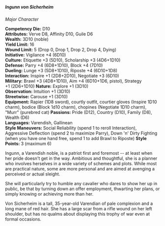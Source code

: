##### Ingunn von Sicherheim

*Major Character*

**Competency Die:** D10\
**Attributes:** Verve D8, Affinity D10, Guile D6\
**Wealth:** 3D10 (noble)\
**Yield Limit:** 16\
**Wound Limit:** 5 (Drop 0, Drop 1, Drop 2, Drop 4, Dying)\
**Initiative:** Vigilance +4 (6D10)\
**Culture:** Etiquette +3 (5D10), Scholarship +3 (4D6+1D10)\
**Defense:** Parry +4 (6D8+1D10), Block +4 (7D10)\
**Dueling:** Lunge +3 (5D8+1D10), Riposte +4 (6D10+1D8)\
**Interaction:** Inspire +1 (2D8+2D10), Negotiate +3 (6D10)\
**Military:** Brawl +3 (4D8+1D10), Aim +4 (6D10+1D6, pistol), Strategy\
+1 (2D6+1D10)
**Nature:** Explore +1 (3D10)\
**Observation:** Intuition +1 (3D10)\
**Streetwise:** Carouse +1 (3D10)\
**Equipment:** Rapier (1D8 sword), courtly outfit, courtier gloves
(Inspire 1D10 charm), bodice (Block 1d10 charm), chopines (Negotiate
1D10 charm), "Murr" (purebred cat)
**Passions:** Pride (D12), Country (D10), Family (D8), Wealth (D6)\
**Languages:** Varendish, Gallinean\
**Style Maneuvers:** Social Reliability (spend 1 to reroll Interaction),
Aggressive Deflection (spend 2 to maximize Parry), Down 'n' Dirty
Fighting (when you have one hand free, spend 1 to add Brawl to Riposte)
**Style Points:** 3 (maximum 6)

Ingunn, a Varendish noble, is a patriot first and foremost -- at least
when her pride doesn't get in the way. Ambitious and thoughtful,
she is a planner who involves herselves in a wide variety of schemes
and plots. While most are practical nature, some are more personal
and are aimed at avenging a perceived or actual sleight. 

She will particularly try to humble any cavalier who dares to show
her up in public, be that by turning down an offer employment, thwarting
her plans, or simply knowing or achieving more than her.

Von Sicherheim is a tall, 35-year-old Varendian of pale complexion and 
a long mane of red hair. She has a large scar from a rifle wound on
her left shoulder, but has no qualms about displaying this trophy
of war even at formal occasions.
